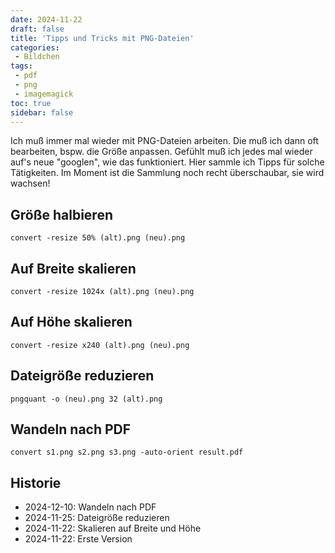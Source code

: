 ```yaml
---
date: 2024-11-22
draft: false
title: 'Tipps und Tricks mit PNG-Dateien'
categories:
 - Bildchen
tags:
 - pdf
 - png
 - imagemagick
toc: true
sidebar: false
---
```


<!--Tipps und Tricks mit PNG-Dateien-->
<!--=========================-->

Ich muß immer mal wieder mit PNG-Dateien
arbeiten. Die muß ich dann oft bearbeiten, bspw.
die Größe anpassen. Gefühlt muß ich jedes mal
wieder auf's neue "googlen", wie das funktioniert.
Hier sammle ich Tipps für solche Tätigkeiten.
Im Moment ist die Sammlung noch recht überschaubar,
sie wird wachsen!

<!--more-->

Größe halbieren
---------------

`convert -resize 50% (alt).png (neu).png`

Auf Breite skalieren
--------------------

`convert -resize 1024x (alt).png (neu).png`

Auf Höhe skalieren
------------------

`convert -resize x240 (alt).png (neu).png`

Dateigröße reduzieren
---------------------

`pngquant -o (neu).png 32 (alt).png`

Wandeln nach PDF
----------------

`convert s1.png s2.png s3.png -auto-orient result.pdf`

Historie
--------

- 2024-12-10: Wandeln nach PDF
- 2024-11-25: Dateigröße reduzieren
- 2024-11-22: Skalieren auf Breite und Höhe
- 2024-11-22: Erste Version
